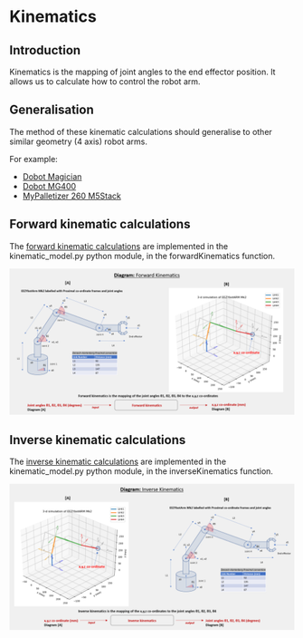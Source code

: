 # Kinematics

## Introduction

Kinematics is the mapping of joint angles to the end effector position. It allows us to calculate how to control the robot arm.

## Generalisation

The method of these kinematic calculations should generalise to other similar geometry (4 axis) robot arms. 

For example:

* [Dobot Magician](https://www.dobot-robots.com/products/education/magician.html)
* [Dobot MG400](https://www.dobot-robots.com/products/education/magician.html)
* [MyPalletizer 260 M5Stack](https://shop.elephantrobotics.com/en-gb/products/mypalletizer)

## Forward kinematic calculations

The [forward kinematic calculations](Forward_kinematics_EEZYbotARM.pdf) are implemented in the kinematic_model.py python module, in the forwardKinematics function.

![forwardKinematics](../../images/forwardKinematics.png)

## Inverse kinematic calculations

The [inverse kinematic calculations](Inverse_kinematics_EEZYbotARM.pdf) are implemented in the kinematic_model.py python module, in the inverseKinematics function.

![inverseKinematics](../../images/inverseKinematics.png)





